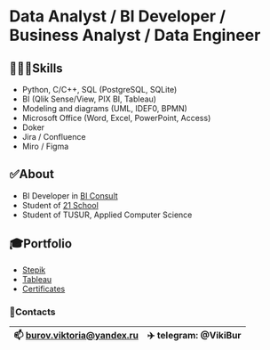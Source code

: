 # Data Analyst / BI Developer / Business Analyst / Data Engineer

## 👨🏻‍💻Skills
  - Python, C/C++, SQL (PostgreSQL, SQLite)
  - BI (Qlik Sense/View, PIX BI, Tableau)
  - Modeling and diagrams (UML, IDEF0, BPMN)
  - Microsoft Office (Word, Excel, PowerPoint, Access)
  - Doker
  - Jira / Confluence
  - Miro / Figma

## ✅About
  - BI Developer in [BI Consult](https://datafinder.ru/)
  - Student of [21 School](https://21-school.ru)
  - Student of TUSUR, Applied Computer Science

## 🎓Portfolio
  - [Stepik](https://stepik.org/users/495002246)
  - [Tableau](https://public.tableau.com/app/profile/viktoria.burova)
  - [Certificates](certificates/certificates.md)

### 📱Contacts
| 📫 burov.viktoria@yandex.ru | ✈️ telegram: @VikiBur |
| --- | --- |


<!---
- 👋 Hi, I’m @ViktoriaBurova
- 👀 I’m interested in ...
- 🌱 I’m currently learning ...
- 💞️ I’m looking to collaborate on ...
- 📫 How to reach me ...
- 😄 Pronouns: ...
- ⚡ Fun fact: ...

ViktoriaBurova/ViktoriaBurova is a ✨ special ✨ repository because its `README.md` (this file) appears on your GitHub profile.
You can click the Preview link to take a look at your changes.
--->
